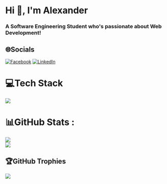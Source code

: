 <h1 align="left">Hi 👋, I'm Alexander</h1>
<h3 align="left">A Software Engineering Student who's passionate about Web Development!</h3>

## 🌐Socials
[![Facebook](https://img.shields.io/badge/Facebook-%231877F2.svg?logo=Facebook&logoColor=white)](https://facebook.com/aleksandar.atanasov.980) [![LinkedIn](https://img.shields.io/badge/LinkedIn-%230077B5.svg?logo=linkedin&logoColor=white)](https://linkedin.com/in/alexander-atanasov-79b7211a0) 

# 💻Tech Stack
[![](https://skillicons.dev/icons?i=js,html,css,sass,vue,bootstrap,react,tailwind,angular,ts,express,firebase,nodejs,mongodb)](https://skillicons.dev)
# 📊GitHub Stats :
![](https://github-readme-stats.vercel.app/api?username=alexandyrzph&theme=dark&hide_border=false&include_all_commits=false&count_private=false)<br/>
![](https://github-readme-stats.vercel.app/api/top-langs/?username=alexandyrzph&theme=dark&hide_border=false&include_all_commits=false&count_private=false&layout=compact)

## 🏆GitHub Trophies
![](https://github-profile-trophy.vercel.app/?username=alexandyrzph&theme=darkhub&no-frame=false&no-bg=false&margin-w=4)
